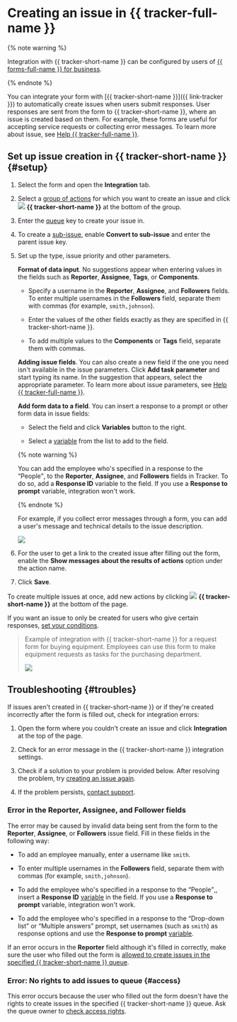 # Creating an issue in {{ tracker-full-name }}


{% note warning %}

Integration with {{ tracker-short-name }} can be configured by users of [{{ forms-full-name }} for business](forms-for-org.md).

{% endnote %}


You can integrate your form with [{{ tracker-short-name }}]({{ link-tracker }}) to automatically create issues when users submit responses. User responses are sent from the form to {{ tracker-short-name }}, where an issue is created based on them. For example, these forms are useful for accepting service requests or collecting error messages. To learn more about issue, see [Help {{ tracker-full-name }}](../tracker/user/create-ticket.md).

## Set up issue creation in {{ tracker-short-name }} {#setup}

1. Select the form and open the **Integration** tab.

1. Select a [group of actions](notifications.md#add-integration) for which you want to create an issue and click ![](../_assets/forms/tracker-notification-new.png) **{{ tracker-short-name }}** at the bottom of the group.

1. Enter the [queue](../tracker/queue-intro.md) key to create your issue in.

1. To create a [sub-issue](../tracker/user/create-ticket.md#subtask), enable **Convert to sub-issue** and enter the parent issue key.

    <!--{% note info %}
   
    In this case, the task from the form is created in the same queue as the parent task.

    {% endnote %}
    -->
1. Set up the type, issue priority and other parameters.

   **Format of data input**. No suggestions appear when entering values in the fields such as **Reporter**, **Assignee**, **Tags**, or **Components**.

   - Specify a username in the **Reporter**, **Assignee**, and **Followers** fields.
      To enter multiple usernames in the **Followers** field, separate them with commas (for example, `smith,johnson`).

   - Enter the values of the other fields exactly as they are specified in {{ tracker-short-name }}.

   - To add multiple values to the **Components** or **Tags** field, separate them with commas.

   **Adding issue fields**. You can also create a new field if the one you need isn't available in the issue parameters. Click **Add task parameter** and start typing its name. In the suggestion that appears, select the appropriate parameter.<!-- --> To learn more about issue parameters, see [Help {{ tracker-full-name }}](../tracker/user/create-param.md).


   **Add form data to a field**. You can insert a response to a prompt or other form data in issue fields:

   - Select the field and click **Variables** button to the right.

   - Select a [variable](vars.md) from the list to add to the field.

   {% note warning %}

   You can add the employee who's specified in a response to the <q>People</q>, to the **Reporter**, **Assignee**, and **Followers** fields in Tracker. To do so, add a **Response ID** variable to the field. If you use a **Response to prompt** variable, integration won't work.

   {% endnote %}

   For example, if you collect error messages through a form, you can add a user's message and technical details to the issue description.

   ![](../_assets/forms/tracker-var-example-new.png)

1. For the user to get a link to the created issue after filling out the form, enable the **Show messages about the results of actions** option under the action name.

1. Click **Save**.

To create multiple issues at once, add new actions by clicking ![](../_assets/forms/tracker-notification-new.png) **{{ tracker-short-name }}** at the bottom of the page.

If you want an issue to only be created for users who give certain responses, [set your conditions](notifications.md#section_xlw_rjc_tbb).

> Example of integration with {{ tracker-short-name }} for a request form for buying equipment. Employees can use this form to make equipment requests as tasks for the purchasing department.
>
> ![](../_assets/forms/tracker-example-new.png)


## Troubleshooting {#troubles}

If issues aren't created in {{ tracker-short-name }} or if they're created incorrectly after the form is filled out, check for integration errors:

1. Open the form where you couldn't create an issue and click **Integration** at the top of the page.

1. Check for an error message in the {{ tracker-short-name }} integration settings.

1. Check if a solution to your problem is provided below. After resolving the problem, try [creating an issue again](notifications.md#status).

1. If the problem persists, [contact support](feedback.md).

### Error in the Reporter, Assignee, and Follower fields

The error may be caused by invalid data being sent from the form to the **Reporter**, **Assignee**, or **Followers** issue field. Fill in these fields in the following way:

- To add an employee manually, enter a username like `smith`.

- To enter multiple usernames in the **Followers** field, separate them with commas (for example, `smith,johnson`).

- To add the employee who's specified in a response to the <q>People</q>,, insert a **Response ID** [variable](vars.md) in the field. If you use a **Response to prompt** variable, integration won't work.

- To add the employee who's specified in a response to the <q>Drop-down list</q> or <q>Multiple answers</q> prompt, set usernames (such as `smith`) as response options and use the **Response to prompt** [variable](vars.md).

If an error occurs in the **Reporter** field although it's filled in correctly, make sure the user who filled out the form is [allowed to create issues in the specified {{ tracker-short-name }} queue](#access).

### Error: No rights to add issues to queue {#access}

This error occurs because the user who filled out the form doesn't have the rights to create issues in the specified {{ tracker-short-name }} queue. Ask the queue owner to [check access rights](../tracker/manager/queue-access.md).


<!-- ### Error in the Type field 

This error may occur if you enabled the **Make subtask** option. When this option is on, a task from a form is always created in the same queue as the parent task. If this queue isn't the one in the **Queue** field, it may not contain the specified task type.

To resolve the issue, make sure the parent task in the **Make subtask** option is in the queue specified in the **Queue** field.-->

